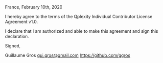 France, February 10th, 2020

I hereby agree to the terms of the Qplexity Individual Contributor License
Agreement v1.0.

I declare that I am authorized and able to make this agreement and sign this
declaration.

Signed,

Guillaume Gros gui.gros@gmail.com https://github.com/ggros

